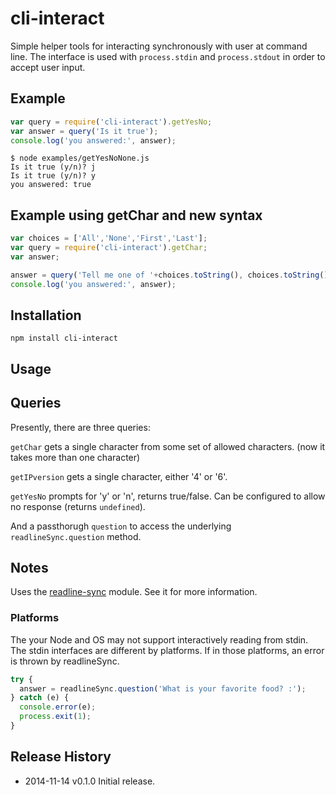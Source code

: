 # cli-interact

Simple helper tools for interacting synchronously with user at command line. The interface is used with `process.stdin` and `process.stdout` in order to accept user input.

## Example

```js
var	query = require('cli-interact').getYesNo;
var answer = query('Is it true');
console.log('you answered:', answer);
```

```
$ node examples/getYesNoNone.js
Is it true (y/n)? j
Is it true (y/n)? y
you answered: true
```

## Example using getChar and new syntax

```js
var choices = ['All','None','First','Last'];
var query = require('cli-interact').getChar;
var answer;

answer = query('Tell me one of '+choices.toString(), choices.toString());
console.log('you answered:', answer);

```

## Installation

```
npm install cli-interact
```

## Usage

## Queries

Presently, there are three queries:

`getChar` gets a single character from some set of allowed characters. (now it takes more than one character)

`getIPversion` gets a single character, either '4' or '6'.

`getYesNo` prompts for 'y' or 'n', returns true/false. Can be configured to allow no response (returns `undefined`).

And a passthorugh `question` to access the underlying `readlineSync.question` method.

## Notes
Uses the [readline-sync](https://github.com/anseki/readline-sync) module. See it for more information.

### Platforms

The your Node and OS may not support interactively reading from stdin. The stdin interfaces are different by platforms. If in those platforms, an error is thrown by readlineSync.

```js
try {
  answer = readlineSync.question('What is your favorite food? :');
} catch (e) {
  console.error(e);
  process.exit(1);
}
```

## Release History
  * 2014-11-14			v0.1.0			Initial release.

